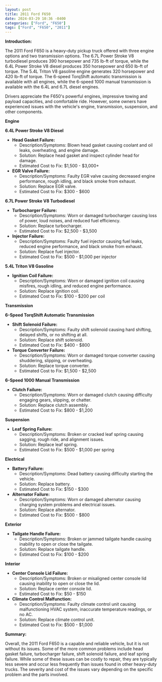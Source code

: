 ```yaml
---
layout: post
title: 2011 Ford F650
date: 2024-03-29 10:36 -0400
categories: ["Ford", "F650"]
tags: ["Ford", "F650", "2011"]
---
```

**Introduction:**

The 2011 Ford F650 is a heavy-duty pickup truck offered with three engine options and two transmission options. The 6.7L Power Stroke V8 turbodiesel produces 390 horsepower and 735 lb-ft of torque, while the 6.4L Power Stroke V8 diesel produces 350 horsepower and 650 lb-ft of torque. The 5.4L Triton V8 gasoline engine generates 320 horsepower and 420 lb-ft of torque. The 6-speed TorqShift automatic transmission is available with all engines, while the 6-speed 1000 manual transmission is available with the 6.4L and 6.7L diesel engines.

Drivers appreciate the F650's powerful engines, impressive towing and payload capacities, and comfortable ride. However, some owners have experienced issues with the vehicle's engine, transmission, suspension, and other components.

**Engine**

**6.4L Power Stroke V8 Diesel**

* **Head Gasket Failure:**
    * Description/Symptoms: Blown head gasket causing coolant and oil leaks, overheating, and engine damage.
    * Solution: Replace head gasket and inspect cylinder head for damage.
    * Estimated Cost to Fix: $1,500 - $3,000+
* **EGR Valve Failure:**
    * Description/Symptoms: Faulty EGR valve causing decreased engine performance, rough idling, and black smoke from exhaust.
    * Solution: Replace EGR valve.
    * Estimated Cost to Fix: $300 - $600

**6.7L Power Stroke V8 Turbodiesel**

* **Turbocharger Failure:**
    * Description/Symptoms: Worn or damaged turbocharger causing loss of power, loud noises, and reduced fuel efficiency.
    * Solution: Replace turbocharger.
    * Estimated Cost to Fix: $2,500 - $3,500
* **Injector Failure:**
    * Description/Symptoms: Faulty fuel injector causing fuel leaks, reduced engine performance, and black smoke from exhaust.
    * Solution: Replace fuel injector.
    * Estimated Cost to Fix: $500 - $1,000 per injector

**5.4L Triton V8 Gasoline**

* **Ignition Coil Failure:**
    * Description/Symptoms: Worn or damaged ignition coil causing misfires, rough idling, and reduced engine performance.
    * Solution: Replace ignition coil.
    * Estimated Cost to Fix: $100 - $200 per coil

**Transmission**

**6-Speed TorqShift Automatic Transmission**

* **Shift Solenoid Failure:**
    * Description/Symptoms: Faulty shift solenoid causing hard shifting, delayed shifts, or no shifting at all.
    * Solution: Replace shift solenoid.
    * Estimated Cost to Fix: $400 - $800
* **Torque Converter Failure:**
    * Description/Symptoms: Worn or damaged torque converter causing shuddering, slipping, or overheating.
    * Solution: Replace torque converter.
    * Estimated Cost to Fix: $1,500 - $2,500

**6-Speed 1000 Manual Transmission**

* **Clutch Failure:**
    * Description/Symptoms: Worn or damaged clutch causing difficulty engaging gears, slipping, or chatter.
    * Solution: Replace clutch assembly.
    * Estimated Cost to Fix: $800 - $1,200

**Suspension**

* **Leaf Spring Failure:**
    * Description/Symptoms: Broken or cracked leaf spring causing sagging, rough ride, and alignment issues.
    * Solution: Replace leaf spring.
    * Estimated Cost to Fix: $500 - $1,000 per spring

**Electrical**

* **Battery Failure:**
    * Description/Symptoms: Dead battery causing difficulty starting the vehicle.
    * Solution: Replace battery.
    * Estimated Cost to Fix: $150 - $300
* **Alternator Failure:**
    * Description/Symptoms: Worn or damaged alternator causing charging system problems and electrical issues.
    * Solution: Replace alternator.
    * Estimated Cost to Fix: $500 - $800

**Exterior**

* **Tailgate Handle Failure:**
    * Description/Symptoms: Broken or jammed tailgate handle causing inability to open or close the tailgate.
    * Solution: Replace tailgate handle.
    * Estimated Cost to Fix: $100 - $200

**Interior**

* **Center Console Lid Failure:**
    * Description/Symptoms: Broken or misaligned center console lid causing inability to open or close the lid.
    * Solution: Replace center console lid.
    * Estimated Cost to Fix: $50 - $150
* **Climate Control Malfunction:**
    * Description/Symptoms: Faulty climate control unit causing malfunctioning HVAC system, inaccurate temperature readings, or no AC.
    * Solution: Replace climate control unit.
    * Estimated Cost to Fix: $500 - $1,000

**Summary:**

Overall, the 2011 Ford F650 is a capable and reliable vehicle, but it is not without its issues. Some of the more common problems include head gasket failure, turbocharger failure, shift solenoid failure, and leaf spring failure. While some of these issues can be costly to repair, they are typically less severe and occur less frequently than issues found in other heavy-duty trucks. The severity and cost of the issues vary depending on the specific problem and the parts involved.
